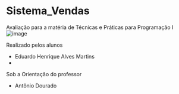 # Sistema_Vendas
Avaliação para a matéria de Técnicas e Práticas para Programação I
![image](https://github.com/SkipOs/Sistema_Vendas/assets/61255262/c63205a2-1176-4845-86fa-f3e42129e9fb)

Realizado pelos alunos
- Eduardo Henrique Alves Martins
- 

Sob a Orientação do professor
- Antônio Dourado
